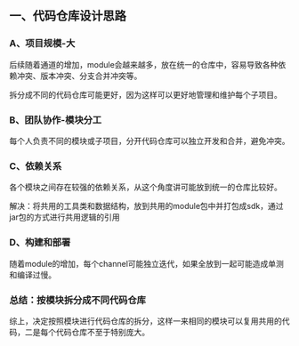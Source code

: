 ## 一、代码仓库设计思路
### A、项目规模-大
后续随着通道的增加，module会越来越多，放在统一的仓库中，容易导致各种依赖冲突、版本冲突、分支合并冲突等。

拆分成不同的代码仓库可能更好，因为这样可以更好地管理和维护每个子项目。

### B、团队协作-模块分工
每个人负责不同的模块或子项目，分开代码仓库可以独立开发和合并，避免冲突。

### C、依赖关系
各个模块之间存在较强的依赖关系，从这个角度讲可能放到统一的仓库比较好。

解决：将共用的工具类和数据结构，放到共用的module包中并打包成sdk，通过jar包的方式进行共用逻辑的引用

### D、构建和部署
随着module的增加，每个channel可能独立迭代，如果全放到一起可能造成单测和编译过慢。

### 总结：按模块拆分成不同代码仓库
综上，决定按照模块进行代码仓库的拆分，这样一来相同的模块可以复用共用的代码，二是每个代码仓库不至于特别庞大。